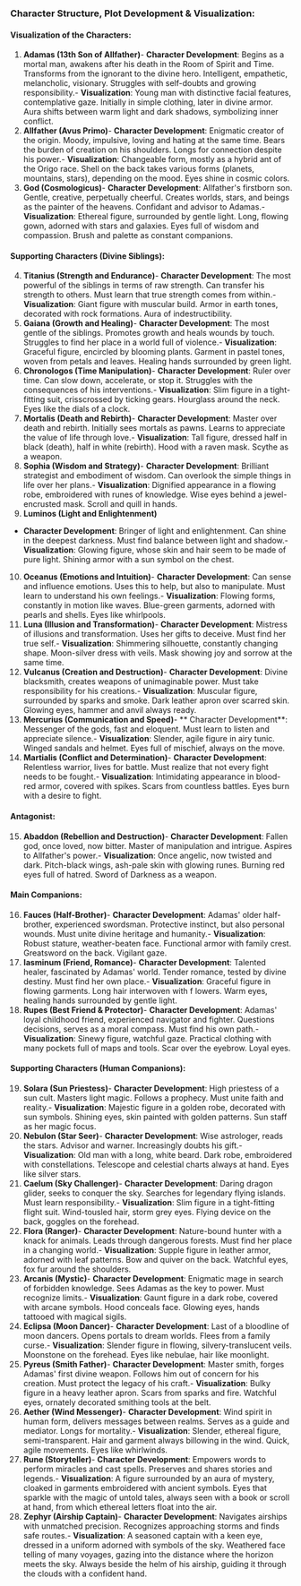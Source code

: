 ### Character Structure, Plot Development & Visualization:
 #### Visualization of the Characters:
 1. **Adamas (13th Son of Allfather)**- **Character Development**: Begins as a mortal man, awakens after his death in the
 Room of Spirit and Time. Transforms from the ignorant to the divine hero. Intelligent,
 empathetic, melancholic, visionary. Struggles with self-doubts and growing responsibility.- **Visualization**: Young man with distinctive facial features, contemplative gaze.
 Initially in simple clothing, later in divine armor. Aura shifts between warm light and dark
 shadows, symbolizing inner conflict.
 2. **Allfather (Avus Primo)**- **Character Development**: Enigmatic creator of the origin. Moody, impulsive, loving
 and hating at the same time. Bears the burden of creation on his shoulders. Longs for
 connection despite his power.- **Visualization**: Changeable form, mostly as a hybrid ant of the Origo race. Shell on
 the back takes various forms (planets, mountains, stars), depending on the mood. Eyes
 shine in cosmic colors.
 3. **God (Cosmologicus)**- **Character Development**: Allfather's firstborn son. Gentle, creative, perpetually
 cheerful. Creates worlds, stars, and beings as the painter of the heavens. Confidant and
 advisor to Adamas.- **Visualization**: Ethereal figure, surrounded by gentle light. Long, flowing gown,
 adorned with stars and galaxies. Eyes full of wisdom and compassion. Brush and palette as
 constant companions.
 #### Supporting Characters (Divine Siblings):
 4. **Titanius (Strength and Endurance)**- **Character Development**: The most powerful of the siblings in terms of raw
 strength. Can transfer his strength to others. Must learn that true strength comes from
 within.- **Visualization**: Giant figure with muscular build. Armor in earth tones, decorated
 with rock formations. Aura of indestructibility.
 5. **Gaiana (Growth and Healing)**- **Character Development**: The most gentle of the 
siblings. Promotes growth and
 heals wounds by touch. Struggles to find her place in a world full of violence.- **Visualization**: Graceful figure, encircled by blooming plants. Garment in pastel
 tones, woven from petals and leaves. Healing hands surrounded by green light.
 6. **Chronologos (Time Manipulation)**- **Character Development**: Ruler over time. Can slow down, accelerate, or stop it.
 Struggles with the consequences of his interventions.- **Visualization**: Slim figure in a tight-fitting suit, crisscrossed by ticking gears.
 Hourglass around the neck. Eyes like the dials of a clock.
 7. **Mortalis (Death and Rebirth)**- **Character Development**: Master over death and rebirth. Initially sees mortals as
 pawns. Learns to appreciate the value of life through love.- **Visualization**: Tall figure, dressed half in black (death), half in white (rebirth).
 Hood with a raven mask. Scythe as a weapon.
 8. **Sophia (Wisdom and Strategy)**- **Character Development**: Brilliant strategist and embodiment of wisdom. Can
 overlook the simple things in life over her plans.- **Visualization**: Dignified appearance in a flowing robe, embroidered with runes of
 knowledge. Wise eyes behind a jewel-encrusted mask. Scroll and quill in hands.
 9. **Luminos (Light and Enlightenment)**
- **Character Development**: Bringer of light and enlightenment. Can shine in the
 deepest darkness. Must find balance between light and shadow.- **Visualization**: Glowing figure, whose skin and hair seem to be made of pure light.
 Shining armor with a sun symbol on the chest.
 10. **Oceanus (Emotions and Intuition)**- **Character Development**: Can sense and influence emotions. Uses this to help, but
 also to manipulate. Must learn to understand his own feelings.- **Visualization**: Flowing forms, constantly in motion like waves. Blue-green
 garments, adorned with pearls and shells. Eyes like whirlpools.
 11. **Luna (Illusion and Transformation)**- **Character Development**: Mistress of illusions and transformation. Uses her gifts to
 deceive. Must find her true self.- **Visualization**: Shimmering silhouette, constantly changing shape. Moon-silver
 dress with veils. Mask showing joy and sorrow at the same time.
 12. **Vulcanus (Creation and Destruction)**- **Character Development**: Divine blacksmith, creates weapons of unimaginable
 power. Must take responsibility for his creations.- **Visualization**: Muscular figure, surrounded by sparks and smoke. Dark leather
 apron over scarred skin. Glowing eyes, hammer and anvil always ready.
 13. **Mercurius (Communication and Speed)**- **
 Character Development**: Messenger of the gods, fast and eloquent. Must learn to listen
 and appreciate silence.- **Visualization**: Slender, agile figure in airy tunic. Winged sandals and 
helmet. Eyes
 full of mischief, always on the move.
 14. **Martialis (Conflict and Determination)**- **Character Development**: Relentless warrior, lives for battle. Must realize that not
 every fight needs to be fought.- **Visualization**: Intimidating appearance in blood-red armor, covered with spikes.
 Scars from countless battles. Eyes burn with a desire to fight.
 #### Antagonist:
 15. **Abaddon (Rebellion and Destruction)**- **Character Development**: Fallen god, once loved, now bitter. Master of
 manipulation and intrigue. Aspires to Allfather's power.- **Visualization**: Once angelic, now twisted and dark. Pitch-black wings, ash-pale
 skin with glowing runes. Burning red eyes full of hatred. Sword of Darkness as a weapon.
 #### Main Companions:
 16. **Fauces (Half-Brother)**- **Character Development**: Adamas' older half-brother, experienced swordsman.
 Protective instinct, but also personal wounds. Must unite divine heritage and humanity.- **Visualization**: Robust stature, weather-beaten face. Functional armor with family
 crest. Greatsword on the back. Vigilant gaze.
 17. **Iasminum (Friend, Romance)**- **Character Development**: Talented healer, fascinated by Adamas' world. Tender
 romance, tested by divine destiny. Must find her own place.- **Visualization**: Graceful figure in flowing garments. Long hair interwoven with
 f
 lowers. Warm eyes, healing hands surrounded by gentle light.
 18. **Rupes (Best Friend & Protector)**- **Character Development**: Adamas' loyal childhood friend, experienced navigator
 and fighter. Questions decisions, serves as a moral compass. Must find his own path.- **Visualization**: Sinewy figure, watchful gaze. Practical clothing with many pockets
 full of maps and tools. Scar over the eyebrow. Loyal eyes.
#### Supporting Characters (Human Companions):
 19. **Solara (Sun Priestess)**- **Character Development**: High priestess of a sun cult. Masters light magic. Follows
 a prophecy. Must unite faith and reality.- **Visualization**: Majestic figure in a golden robe, decorated with sun symbols.
 Shining eyes, skin painted with golden patterns. Sun staff as her magic focus.
 20. **Nebulon (Star Seer)**- **Character Development**: Wise astrologer, reads the stars. Advisor and warner.
 Increasingly doubts his gift.- **Visualization**: Old man with a long, white beard. Dark robe, embroidered with
 constellations. Telescope and celestial charts always at hand. Eyes like silver stars.
 21. **Caelum (Sky Challenger)**- **Character Development**: Daring dragon glider, seeks to 
conquer the sky. Searches
 for legendary flying islands. Must learn responsibility.- **Visualization**: Slim figure in a tight-fitting flight suit. Wind-tousled hair, storm
grey eyes. Flying device on the back, goggles on the forehead.
 22. **Flora (Ranger)**- **Character Development**: Nature-bound hunter with a knack for animals. Leads
 through dangerous forests. Must find her place in a changing world.- **Visualization**: Supple figure in leather armor, adorned with leaf patterns. Bow and
 quiver on the back. Watchful eyes, fox fur around the shoulders.
 23. **Arcanis (Mystic)**- **Character Development**: Enigmatic mage in search of forbidden knowledge. Sees
 Adamas as the key to power. Must recognize limits.- **Visualization**: Gaunt figure in a dark robe, covered with arcane symbols. Hood
 conceals face. Glowing eyes, hands tattooed with magical sigils.
 24. **Eclipsa (Moon Dancer)**- **Character Development**: Last of a bloodline of moon dancers. Opens portals to
 dream worlds. Flees from a family curse.- **Visualization**: Slender figure in flowing, silvery-translucent veils. Moonstone on
 the forehead. Eyes like nebulae, hair like moonlight.
 25. **Pyreus (Smith Father)**- **Character Development**: Master smith, forges Adamas' first divine weapon.
 Follows him out of concern for his creation. Must protect the legacy of his craft.- **Visualization**: Bulky figure in a heavy leather apron. Scars from sparks and fire.
 Watchful eyes, ornately decorated smithing tools at the belt.
 26. **Aether (Wind Messenger)**- **Character Development**: Wind spirit in human form, delivers messages between
 realms. Serves as a guide and mediator.
 Longs for mortality.- **Visualization**: Slender, ethereal figure, semi-transparent. Hair and garment always
 billowing in the wind. Quick, agile movements. Eyes like whirlwinds.
 27. **Rune (Storyteller)**- **Character Development**: Empowers words to perform miracles and cast spells.
 Preserves and shares stories and legends.- **Visualization**: A figure surrounded by an aura of mystery, cloaked in garments
 embroidered with ancient symbols. Eyes that sparkle with the magic of untold tales, always
 seen with a book or scroll at hand, from which ethereal letters float into the air.
 28. **Zephyr (Airship Captain)**- **Character Development**: Navigates airships with unmatched precision. Recognizes
 approaching storms and finds safe routes.- **Visualization**: A seasoned captain with a keen eye, dressed in a uniform adorned
with symbols of the sky. Weathered face telling of many voyages, gazing into the distance
 where the horizon meets the sky. Always beside the helm of his airship, guiding it through
 the clouds with a confident hand.